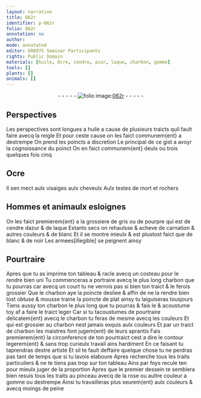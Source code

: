 ```yaml
---
layout: narrative
title: 062r
identifier: p-062r
folio: 062r
annotation: no
author:
mode: annotated
editor: GR8975 Seminar Participants
rights: Public Domain
materials: [huile, Ocre, cendre, azur, laque, charbon, gomme]
tools: []
plants: []
animals: []
---
```


<div class="folio" align="center">- - - - - <a href="http://gallica.bnf.fr/ark:/12148/btv1b10500001g/f129.image" target="_blank"><img src="https://cu-mkp.github.io/2017-workshop-edition/assets/photo-icon.png" alt="folio image: " style="display:inline-block; margin-bottom:-3px;"/>062r</a> - - - - - </div>  
  

## Perspectives

 
Les perspectives sont longues a <span class="m">huile</span> a cause de plusieurs
 traicts quil fault faire avecq la reigle Et pour ceste
 cause on les faict communem{ent} a destrempe On prend les poincts
 a discretion Le principal de ce gist a avoyr la cognoissance
 du poinct On en faict communem{ent} deulx ou trois quelques
 fois cinq
 
 
  

## <span class="m">Ocre</span>

 
Il sen mect aulx visaiges aulx cheveulx Aulx testes de mort et
 rochers
 
 
  

## Hommes et animaulx esloignes

 
On les faict premierem{ent} a la grossiere de gris ou de pourpre qui est de <span class="m">cendre</span>
 d<span class="m">azur</span> & de <span class="m">laque</span> Estants secs on rehaulsse & acheve de carnation & autres
 couleurs & de blanc Et il
 se montre mieulx & est plustost
 faict que de blanc & de noir
 Les armees[illegible]
 se peignent
 ainsy
 
 
  

## Pourtraire

 
Apres que tu as imprime ton tableau & racle avecq un
 costeau pour le rendre bien uni Tu commenceras a
 portraire avecq le plus long <span class="m">charbon</span> que tu pourras car
 avecq un court tu ne verrois pas si bien ton traict & le
 ferois grossier Que le <span class="m">charbon</span> aye la poincte desliee
 & affin de ne la rendre bien tost obtuse & mousse traine
 la poincte de plat ainsy tu laiguiseras tousjours Tiens
 aussy ton <span class="m">charbon</span> le plus long que tu pourras & fais le
 & acoustume toy af a faire le traict leger Car si tu tacoustumes
 de pourtraire delicatem{ent} avecq le <span class="m">charbon</span> tu feras de mesme
 avecq les couleurs Et qui est grossier au <span class="m">charbon</span> nest jamais
 exquis aulx couleurs Et par un traict de <span class="m">charbon</span> les <span class="pro">maistres</span>
 font jugem{ent} de leurs <span class="pro">aprantis</span> Fais premierem{ent} la circonference
 de ton pourtraict cest a dire le contour legerem{ent} & sans
 trop curieulx travail ains hardiment En ce faisant tu
 taprendras destre <span class="pro">artiste</span> Et sil te fault deffaire quelque
 chose tu ne perdras pas tant de temps que si tu lavois
 elaboure Apres recherche tous les traits particuliers & ne
 te tiens pas trop sur ton tableau Ains par foys recule
 ten pour mieulx juger de la proportion Apres que le premier
 dessein te semblera bien resuis tous les traits au pinceau
 avecq de la rose ou aultre couleur a <span class="m">gomme</span> ou destrempe
 Ainsi tu travailleras plus seurem{ent} aulx couleurs & avecq moings de
 peine
 
